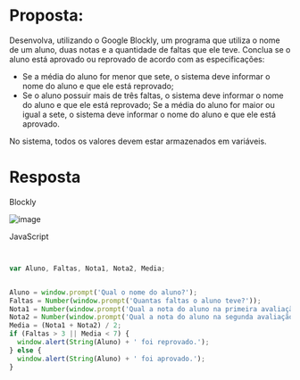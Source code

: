 # Proposta:

Desenvolva, utilizando o Google Blockly, um programa que utiliza o nome de um aluno, duas notas e a quantidade de faltas que ele teve. Conclua se o aluno está aprovado ou reprovado de acordo com as especificações:
 
- Se a média do aluno for menor que sete, o sistema deve informar o nome do aluno e que ele está reprovado;
- Se o aluno possuir mais de três faltas, o sistema deve informar o nome do aluno e que ele está reprovado;
Se a média do aluno for maior ou igual a sete, o sistema deve informar o nome do aluno e que ele está aprovado.

No sistema, todos os valores devem estar armazenados em variáveis.


# Resposta

Blockly

![image](https://github.com/emiliomonteiro/fapsoftex/assets/13697371/d3ee03b5-7b5e-4c01-961d-fd7fb58557f8)

JavaScript

```javascript


var Aluno, Faltas, Nota1, Nota2, Media;


Aluno = window.prompt('Qual o nome do aluno?');
Faltas = Number(window.prompt('Quantas faltas o aluno teve?'));
Nota1 = Number(window.prompt('Qual a nota do aluno na primeira avaliação?'));
Nota2 = Number(window.prompt('Qual a nota do aluno na segunda avaliação?'));
Media = (Nota1 + Nota2) / 2;
if (Faltas > 3 || Media < 7) {
  window.alert(String(Aluno) + ' foi reprovado.');
} else {
  window.alert(String(Aluno) + ' foi aprovado.');
}

```
